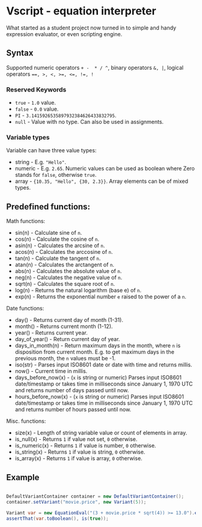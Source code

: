 # Vscript - equation interpreter 
What started as a student project now turned in to simple and handy expression evaluator, or even scripting engine. 

## Syntax

Supported numeric operators `+ -  * / ^`, binary operators
 `&, |`, logical operators ` ==, >, <, >=, <=, !=, ! `


### Reserved Keywords

- `true`		- `1.0` value.
- `false`		- `0.0` value.
- `PI`			- `3.1415926535897932384626433832795`.
- `null`		- Value with no type. Can also be used in assignments.


### Variable types

Variable can have three value types:

- string - E.g. `"Hello"`.
- numeric - E.g. `2.65`. Numeric values can be used as boolean where Zero stands for `false`, otherwise `true`.
- array - `{10.35, "Hello", {30, 2.3}}`. Array elements can be of mixed types.



## Predefined functions:

Math functions:
- sin(n)				- Calculate sine of `n`.
- cos(n)				- Calculate the cosine of `n`.
- asin(n)				- Calculates the arcsine of `n`.
- acos(n)				- Calculates the arccosine of `n`.
- tan(n)				- Calculate the tangent of `n`.
- atan(n)				- Calculates the arctangent of `n`.
- abs(n)				- Calculates the absolute value of `n`.
- neg(n)				- Calculates the negative value of `n`.
- sqrt(n)				- Calculates the square root of `n`.
- log(n)				- Returns the natural logarithm (base e) of `n`.
- exp(n)				- Returns the exponential number `e` raised to the power of a `n`.

Date functions:
- day()				- Returns current day of month (1-31).
- month()			- Returns current month (1-12).
- year()			- Returns current year.
- day_of_year()		- Return current day of year.
- days_in_month(n)	- Return maximum days in the month, where `n` is disposition from current month.
					E.g. to get maximum days in the previous month, the `n` values must be -1.
- iso(str)          - Parses input ISO8601 date or date with time and returns millis.
- now()             - Current time in millis.
- days_before_now(x) - (`x` is string or numeric) Parses input ISO8601 date/timestamp or takes time in milliseconds since January 1, 1970 UTC and returns number of days passed until now. 					
- hours_before_now(x) - (`x` is string or numeric) Parses input ISO8601 date/timestamp or takes time in milliseconds since January 1, 1970 UTC and returns number of hours passed until now.

Misc. functions:
- size(x)			- Length of string variable value or count of elements in array.
- is_null(x)		- Returns `1` if value not set, `0` otherwise.
- is_numeric(x)		- Returns `1` if value is number, `0` otherwise.
- is_string(x)		- Returns `1` if value is string, `0` otherwise.
- is_array(x)		- Returns `1` if value is array, `0` otherwise.

## Example

```java

DefaultVariantContainer container = new DefaultVariantContainer();
container.setVariant("movie.price", new Variant(5));

Variant var = new EquationEval("(3 + movie.price * sqrt(4)) >= 13.0").eval(container);
assertThat(var.toBoolean(), is(true));

```